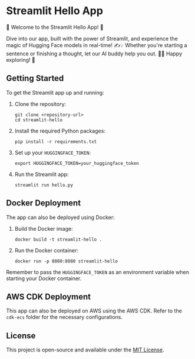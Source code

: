 # Streamlit Hello App

🌟 Welcome to the Streamlit Hello App! 🌟

Dive into our app, built with the power of Streamlit, and experience the magic of Hugging Face models in real-time! ✍️💡 Whether you're starting a sentence or finishing a thought, let our AI buddy help you out. 🤖💬 Happy exploring! 🚀

## Getting Started

To get the Streamlit app up and running:

1. Clone the repository:
   ```
   git clone <repository-url>
   cd streamlit-hello
   ```

2. Install the required Python packages:
   ```
   pip install -r requirements.txt
   ```

3. Set up your `HUGGINGFACE_TOKEN`:
   ```
   export HUGGINGFACE_TOKEN=your_huggingface_token
   ```

4. Run the Streamlit app:
   ```
   streamlit run hello.py
   ```

## Docker Deployment

The app can also be deployed using Docker:

1. Build the Docker image:
   ```
   docker build -t streamlit-hello .
   ```

2. Run the Docker container:
   ```
   docker run -p 8080:8080 streamlit-hello
   ```

Remember to pass the `HUGGINGFACE_TOKEN` as an environment variable when starting your Docker container.

## AWS CDK Deployment

This app can also be deployed on AWS using the AWS CDK. Refer to the `cdk-ecs` folder for the necessary configurations.

## License

This project is open-source and available under the [MIT License](LICENSE).
